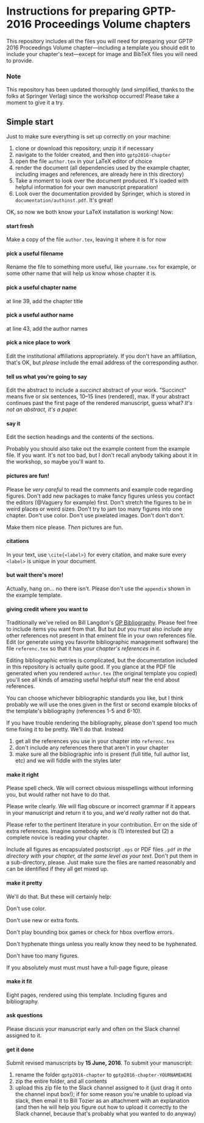 # Instructions for preparing GPTP-2016 Proceedings Volume chapters

This repository includes all the files you will need for preparing your GPTP 2016 Proceedings Volume chapter—including a template you should edit to include your chapter's text—except for image and BibTeX files you will need to provide.

### Note

This repository has been updated thoroughly (and simplified, thanks to the folks at Springer Verlag) since the workshop occurred! Please take a moment to give it a try.

## Simple start

Just to make sure everything is set up correctly on your machine:

1. clone or download this repository; unzip it if necessary
2. navigate to the folder created, and then into `gptp2016-chapter`
3. open the file `author.tex` in your LaTeX editor of choice
4. render the document (all dependencies used by the example chapter, including images and references, are already here in this directory)
5. Take a moment to look over the document produced. It's loaded with helpful information for your own manuscript preparation!
6. Look over the documentation provided by Springer, which is stored in `documentation/authinst.pdf`. It's great!

OK, so now we both know your LaTeX installation is working! Now:

#### start fresh

Make a copy of the file `author.tex`, leaving it where it is for now

#### pick a useful filename

Rename the file to something more useful, like `yourname.tex` for example, or some other name that will help us know whose chapter it is.

#### pick a useful chapter name

at line 39, add the chapter title

#### pick a useful author name

at line 43, add the author names

#### pick a nice place to work

Edit the institutional affiliations appropriately. If you don't have an affiliation, that's OK, but _please_ include the email address of the corresponding author.

#### tell us what you're going to say

Edit the abstract to include a _succinct_ abstract of your work. "Succinct" means five or six sentences, 10–15 lines (rendered), max. If your abstract continues past the first page of the rendered manuscript, guess what? _It's not an abstract, it's a paper._

#### say it

Edit the section headings and the contents of the sections.

Probably you should also take out the example content from the example file. If you want. It's not too bad, but I don't recall anybody talking about it in the workshop, so maybe you'll want to.

#### pictures are fun!

Please be _very careful_ to read the comments and example code regarding figures. Don't add new packages to make fancy figures unless you contact the editors (@Vaguery for example) first. Don't stretch the figures to be in weird places or weird sizes. Don't try to jam too many figures into one chapter. Don't use color. Don't use pixelated images. Don't don't don't.

Make them nice please. _Then_ pictures are fun.

#### citations

In your text, use `\cite{<label>}` for every citation, and make sure every `<label>` is unique in your document.

#### but wait there's more!

Actually, hang on... no there isn't. Please don't use the `appendix` shown in the example template.

#### giving credit where you want to

Traditionally we've relied on Bill Langdon's [GP Bibliography](http://www.cs.bham.ac.uk/~wbl/biblio/). Please feel free to include items you want from that. But but _but_ you must also include any other references not present in that eminent file in your own references file. Edit (or generate using you favorite bibliographic management software) the file `referenc.tex` so that it has _your chapter's references in it_.

Editing bibliographic entries is complicated, but the documentation included in this repository is actually quite good. If you glance at the PDF file generated when you rendered `author.tex` (the original template you copied) you'll see all kinds of amazing useful helpful stuff near the end about references.

You can choose whichever bibliographic standards you like, but I think probably we will use the ones given in the first or second example blocks of the template's bibliography (references 1-5 and 6-10).

If you have trouble rendering the bibliography, please don't spend too much time fixing it to be pretty. We'll do that. Instead

1. get all the references you use in your chapter into `referenc.tex`
2. don't include any references there that aren't in your chapter
3. make sure all the bibliographic info is present (full title, full author list, etc) and we will fiddle with the styles later

#### make it right

Please spell check. We will correct obvious misspellings without informing you, but would rather not have to do that.

Please write clearly. We will flag obscure or incorrect grammar if it appears in your manuscript and return it to you, and we'd _really_ rather not do that.

Please refer to the pertinent literature in your contribution. Err on the side of extra references. Imagine somebody who is (1) interested but (2) a complete novice is reading your chapter.

Include all figures as encapsulated postscript `.eps` or PDF files `.pdf` _in the directory with your chapter, at the same level as your text_. Don't put them in a sub-directory, please. Just make sure the files are named reasonably and can be identified if they all get mixed up.

#### make it pretty

We'll do that. But these will certainly help:

Don't use color.

Don't use new or extra fonts.

Don't play bounding box games or check for hbox overflow errors.

Don't hyphenate things unless you really know they need to be hyphenated.

Don't have too many figures.

If you absolutely must must must have a full-page figure, please 

#### make it fit

Eight pages, rendered using this template. Including figures and bibliography.

#### ask questions

Please discuss your manuscript early and often on the Slack channel assigned to it.

#### get it done

Submit revised manuscripts by **15 June, 2016**. To submit your manuscript:

1. rename the folder `gptp2016-chapter` to `gptp2016-chapter-YOURNAMEHERE`
2. zip the entire folder, and all contents
3. upload this zip file to the Slack channel assigned to it (just drag it onto the channel input box!); if for some reason you're unable to upload via slack, then email it to Bill Tozier as an attachment with an explanation (and then he will help you figure out how to upload it correctly to the Slack channel, because that's probably what you wanted to do anyway)
